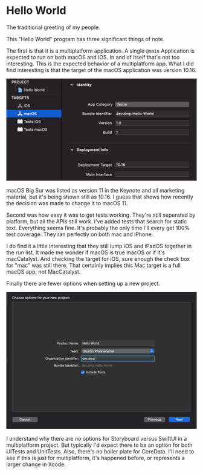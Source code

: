 #  Hello World

The traditional greeting of my people.

This "Hello World" program has three significant things of note.

The first is that it is a multiplatform application.  A single `@main` Application is expected to run on both macOS and iOS.  In and of itself that's not too interesting.  This is the expected behavior of a multiplatform app. What I did find interesting is that the target of the macOS application was version 10.16.

![macOS Target Version listed as 10.16](mac-target.png)

macOS Big Sur was listed as version 11 in the Keynote and all marketing material, but it's being shown still as 10.16.  I guess that shows how recently the decision was made to change it to macOS 11.

Second was how easy it was to get tests working.  They're still seperated by platform, but all the APIs still work.  I've added tests that search for static text.  Everything seems fine.  It's probably the only time I'll every get 100% test coverage.  They ran perfectly on both mac and iPhone.

I do find it a little interesting that they still lump iOS and iPadOS together in the run list.  It made me wonder if macOS is true macOS or if it's macCatalyst. And checking the target for iOS, sure enough the check box for "mac" was still there.  That certainly implies this Mac target is a full macOS app, not MacCatalyst.

Finally there are fewer options when setting up a new project.

![Multiplatform setup options](new-project.png)

I understand why there are no options for Storyboard versus SwiftUI in a multiplatform project.  But typically I'd expect there to be an option for both UITests and UnitTests.  Also, there's no boiler plate for CoreData.  I'll need to see if this is just for multiplatform, it's happened before, or represents a larger change in Xcode.
